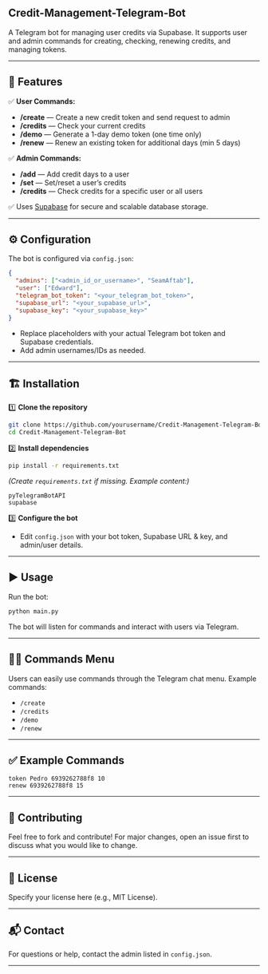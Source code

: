 ## Credit-Management-Telegram-Bot

A Telegram bot for managing user credits via Supabase. It supports user and admin commands for creating, checking, renewing credits, and managing tokens.

---

## 📌 Features

✅ **User Commands:**

* **/create** — Create a new credit token and send request to admin
* **/credits** — Check your current credits
* **/demo** — Generate a 1-day demo token (one time only)
* **/renew** — Renew an existing token for additional days (min 5 days)

✅ **Admin Commands:**

* **/add** — Add credit days to a user
* **/set** — Set/reset a user’s credits
* **/credits** — Check credits for a specific user or all users

✅ Uses [Supabase](https://supabase.io) for secure and scalable database storage.

---

## ⚙️ Configuration

The bot is configured via `config.json`:

```json
{
  "admins": ["<admin_id_or_username>", "SeamAftab"],
  "user": ["Edward"],
  "telegram_bot_token": "<your_telegram_bot_token>",
  "supabase_url": "<your_supabase_url>",
  "supabase_key": "<your_supabase_key>"
}
```

* Replace placeholders with your actual Telegram bot token and Supabase credentials.
* Add admin usernames/IDs as needed.

---

## 🏗️ Installation

1️⃣ **Clone the repository**

```bash
git clone https://github.com/yourusername/Credit-Management-Telegram-Bot.git
cd Credit-Management-Telegram-Bot
```

2️⃣ **Install dependencies**

```bash
pip install -r requirements.txt
```

*(Create `requirements.txt` if missing. Example content:)*

```
pyTelegramBotAPI
supabase
```

3️⃣ **Configure the bot**

* Edit `config.json` with your bot token, Supabase URL & key, and admin/user details.

---

## ▶️ Usage

Run the bot:

```bash
python main.py
```

The bot will listen for commands and interact with users via Telegram.

---

## 🧑‍💻 Commands Menu

Users can easily use commands through the Telegram chat menu.
Example commands:

* `/create`
* `/credits`
* `/demo`
* `/renew`

---

## ✅ Example Commands

```
token Pedro 6939262788f8 10
renew 6939262788f8 15
```

---

## 🤝 Contributing

Feel free to fork and contribute!
For major changes, open an issue first to discuss what you would like to change.

---

## 📄 License

Specify your license here (e.g., MIT License).

---

## 📬 Contact

For questions or help, contact the admin listed in `config.json`.

---
